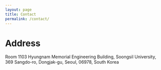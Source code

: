 ```yaml
---
layout: page
title: Contact
permalink: /contact/
---
```


# Address

Room 1103 Hyungnam Memorial Engineering Building, Soongsil University, 369 Sangdo-ro, Dongjak-gu, Seoul, 06978, South Korea

<!-- # Email -->

<!-- [hpnq.work@outlook.com](mailto:hpnq.work@outlook.com) -->
